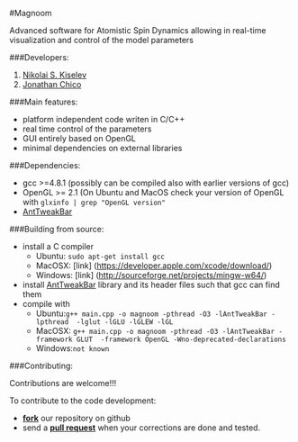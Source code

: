 #Magnoom

Advanced software for Atomistic Spin Dynamics allowing in real-time visualization and control of the model parameters

###Developers:
  1. [Nikolai S. Kiselev](http://www.fz-juelich.de/SharedDocs/Personen/PGI/PGI-1/EN/Kiselev_N.html?nn=758466)
  2. [Jonathan Chico](http://www.fz-juelich.de/SharedDocs/Personen/PGI/PGI-1/EN/Chico_J.html?nn=758466)

###Main features:
  * platform independent code writen in C/C++
  * real time control of the parameters
  * GUI entirely based on OpenGL 
  * minimal dependencies on external libraries


###Dependencies:
  * gcc >=4.8.1 (possibly can be compiled also with earlier versions of gcc)
  * OpenGL >= 2.1 (On Ubuntu and MacOS check your version of OpenGL with `glxinfo | grep "OpenGL version"`
  * [AntTweakBar](http://anttweakbar.sourceforge.net/)

###Building from source:
  * install a C compiler
    - Ubuntu: `sudo apt-get install gcc`
    - MacOSX: [link] (https://developer.apple.com/xcode/download/)
    - Windows: [link] (http://sourceforge.net/projects/mingw-w64/)
  * install [AntTweakBar](http://anttweakbar.sourceforge.net/) library and its header files such that gcc can find them
  * compile with 
    - Ubuntu:`g++ main.cpp -o magnoom -pthread -O3 -lAntTweakBar -lpthread  -lglut -lGLU -lGLEW -lGL`
    - MacOSX: `g++ main.cpp -o magnoom -pthread -O3 -lAntTweakBar -framework GLUT  -framework OpenGL -Wno-deprecated-declarations`
    - Windows:`not known`
    
###Contributing:

Contributions are welcome!!! 

To contribute to the code development:
  - [__fork__](https://help.github.com/articles/fork-a-repo/) our repository on github
  - send a [__pull request__](https://help.github.com/articles/about-pull-requests/) when your corrections are done and tested.

